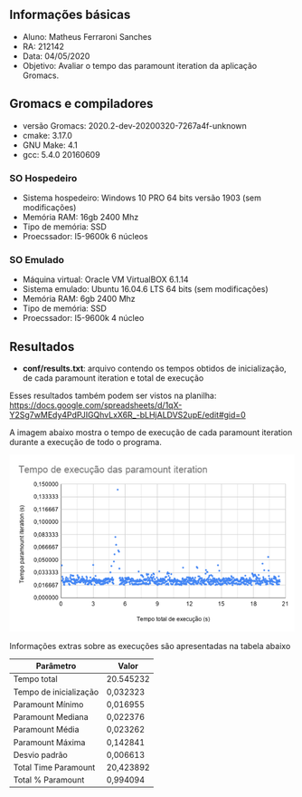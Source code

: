## Informações básicas

- Aluno: Matheus Ferraroni Sanches
- RA: 212142
- Data: 04/05/2020
- Objetivo: Avaliar o tempo das paramount iteration da aplicação Gromacs.

## Gromacs e compiladores

- versão Gromacs: 2020.2-dev-20200320-7267a4f-unknown
- cmake: 3.17.0
- GNU Make: 4.1
- gcc: 5.4.0 20160609

### SO Hospedeiro

- Sistema hospedeiro: Windows 10 PRO 64 bits versão 1903 (sem modificações)
- Memória RAM: 16gb 2400 Mhz
- Tipo de memória: SSD
- Proecssador: I5-9600k 6 núcleos


### SO Emulado

- Máquina virtual: Oracle VM VirtualBOX 6.1.14
- Sistema emulado: Ubuntu 16.04.6 LTS 64 bits (sem modificações)
- Memória RAM: 6gb 2400 Mhz
- Tipo de memória: SSD
- Proecssador: I5-9600k 4 núcleo



## Resultados

- **conf/results.txt**: arquivo contendo os tempos obtidos de inicialização, de cada paramount iteration e total de execução

Esses resultados também podem ser vistos na planilha: <a href="https://docs.google.com/spreadsheets/d/1qX-Y2Sg7wMEdy4PdPJIGQhvLxX6R_-bLHjALDVS2upE/edit#gid=0">https://docs.google.com/spreadsheets/d/1qX-Y2Sg7wMEdy4PdPJIGQhvLxX6R_-bLHjALDVS2upE/edit#gid=0</a>

A imagem abaixo mostra o tempo de execução de cada paramount iteration durante a execução de todo o programa.
<p align="center">
	<img src="./result2.png" alt="nd" width="600">
</p>


Informações extras sobre as execuções são apresentadas na tabela abaixo

| Parâmetro              | Valor     |
|------------------------|-----------|
| Tempo total            | 20.545232 |
| Tempo de inicialização | 0,032323  |
| Paramount Mínimo       | 0,016955  |
| Paramount Mediana      | 0,022376  |
| Paramount Média        | 0,023262  |
| Paramount Máxima       | 0,142841  |
| Desvio padrão          | 0,006613  |
| Total Time Paramount   | 20,423892 |
| Total % Paramount      | 0,994094  |